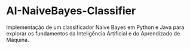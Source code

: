 # AI-NaiveBayes-Classifier
Implementação de um classificador Naive Bayes em Python e Java para explorar os fundamentos da Inteligência Artificial e do Aprendizado de Máquina.
